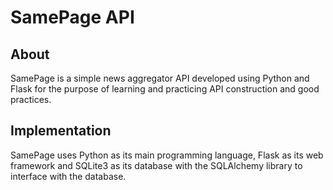 # SamePage API

## About

SamePage is a simple news aggregator API developed using Python and Flask for the purpose of learning and practicing API construction and good practices.

## Implementation

SamePage uses Python as its main programming language, Flask as its web framework and SQLite3 as its database with the SQLAlchemy library to interface with the database.
